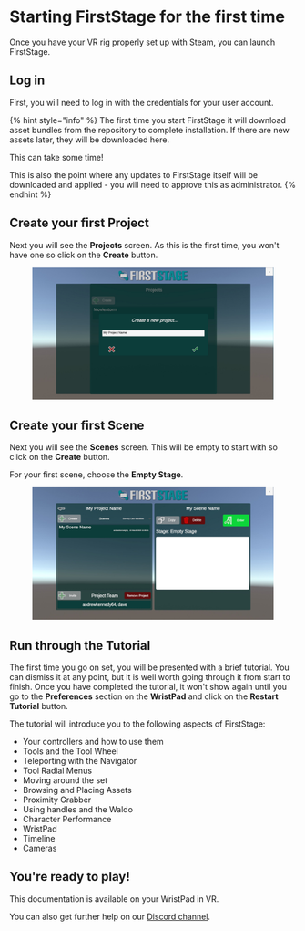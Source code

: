 # Starting FirstStage for the first time

Once you have your VR rig properly set up with Steam, you can launch FirstStage.

## Log in

First, you will need to log in with the credentials for your user account.&#x20;

{% hint style="info" %}
The first time you start FirstStage it will download asset bundles from the repository to complete installation. If there are new assets later, they will be downloaded here.

This can take some time!

This is also the point where any updates to FirstStage itself will be downloaded and applied - you will need to approve this as administrator.
{% endhint %}

## Create your first Project

Next you will see the **Projects** screen. As this is the first time, you won't have one so click on the **Create** button.

<figure><img src="../../.gitbook/assets/image (3) (1).png" alt=""><figcaption></figcaption></figure>

## Create your first Scene

Next you will see the **Scenes** screen. This will be empty to start with so click on the **Create** button.&#x20;

For your first scene, choose the **Empty Stage**.

<figure><img src="../../.gitbook/assets/image (14) (1).png" alt=""><figcaption></figcaption></figure>

## Run through the Tutorial

The first time you go on set, you will be presented with a brief tutorial. You can dismiss it at any point, but it is well worth going through it from start to finish. Once you have completed the tutorial, it won't show again until you go to the **Preferences** section on the **WristPad** and click on the **Restart Tutorial** button.

The tutorial will introduce you to the following aspects of FirstStage:

* Your controllers and how to use them
* Tools and the Tool Wheel
* Teleporting with the Navigator
* Tool Radial Menus
* Moving around the set
* Browsing and Placing Assets
* Proximity Grabber
* Using handles and the Waldo
* Character Performance
* WristPad
* Timeline
* Cameras

## You're ready to play!

This documentation is available on your WristPad in VR.&#x20;

You can also get further help on our [Discord channel](https://discord.gg/xS3tmNW).
